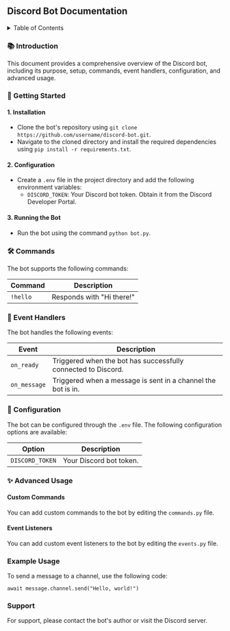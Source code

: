 ## Discord Bot Documentation

<details>
<summary>Table of Contents</summary>

- [📚 Introduction](#📚-introduction)
- [🚀 Getting Started](#🚀-getting-started)
- [🛠️ Commands](#🛠️-commands)
- [📖 Event Handlers](#📖-event-handlers)
- [🔧 Configuration](#🔧-configuration)
- [✨ Advanced Usage](#✨-advanced-usage)
</details>

### 📚 Introduction

This document provides a comprehensive overview of the Discord bot, including its purpose, setup, commands, event handlers, configuration, and advanced usage.

### 🚀 Getting Started

#### 1. Installation
- Clone the bot's repository using `git clone https://github.com/username/discord-bot.git`.
- Navigate to the cloned directory and install the required dependencies using `pip install -r requirements.txt`.

#### 2. Configuration
- Create a `.env` file in the project directory and add the following environment variables:
    - `DISCORD_TOKEN`: Your Discord bot token. Obtain it from the Discord Developer Portal.

#### 3. Running the Bot
- Run the bot using the command `python bot.py`.

### 🛠️ Commands

The bot supports the following commands:

| Command | Description |
|---|---|
| `!hello` | Responds with "Hi there!" |

### 📖 Event Handlers

The bot handles the following events:

| Event | Description |
|---|---|
| `on_ready` | Triggered when the bot has successfully connected to Discord. |
| `on_message` | Triggered when a message is sent in a channel the bot is in. |

### 🔧 Configuration

The bot can be configured through the `.env` file. The following configuration options are available:

| Option | Description |
|---|---|
| `DISCORD_TOKEN` | Your Discord bot token. |

### ✨ Advanced Usage

#### Custom Commands
You can add custom commands to the bot by editing the `commands.py` file.

#### Event Listeners
You can add custom event listeners to the bot by editing the `events.py` file.

### Example Usage

To send a message to a channel, use the following code:

```
await message.channel.send("Hello, world!")
```

### Support

For support, please contact the bot's author or visit the Discord server.